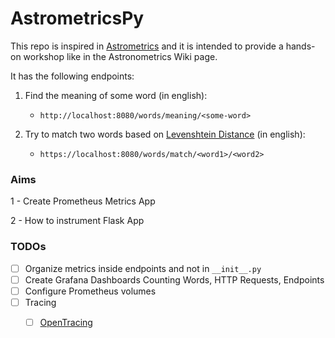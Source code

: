# AstrometricsPy

This repo is inspired in [Astrometrics](https://github.com/quintoandar/astrometrics) and it is intended to provide 
a hands-on workshop like in the Astronometrics Wiki page.
  
It has the following endpoints:

1. Find the meaning of some word (in english):
    * `http://localhost:8080/words/meaning/<some-word>`

2. Try to match two words based on [Levenshtein Distance](https://en.wikipedia.org/wiki/Levenshtein_distance) (in english):
    * `https://localhost:8080/words/match/<word1>/<word2>`

### Aims

1 - Create Prometheus Metrics App

2 - How to instrument Flask App

### TODOs

- [ ] Organize metrics inside endpoints and not in `__init__.py`
- [ ] Create Grafana Dashboards Counting Words, HTTP Requests, Endpoints
- [ ] Configure Prometheus volumes
- [ ] Tracing
    - [ ] [OpenTracing](https://github.com/opentracing/opentracing-python)

